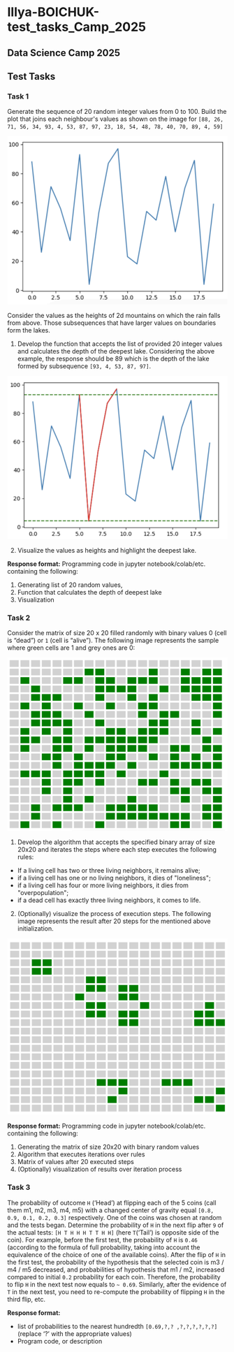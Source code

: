 # Illya-BOICHUK-test_tasks_Camp_2025

## Data Science Camp 2025
## Test Tasks

### Task 1
Generate the sequence of 20 random integer values from 0 to 100.
Build the plot that joins each neighbour's values as shown on the image for
`[88, 26, 71, 56, 34, 93, 4, 53, 87, 97, 23, 18, 54, 48, 78, 40, 70, 89, 4, 59]`

![alt text](picture/image.png)

Consider the values as the heights of 2d mountains on which the rain falls
from above. Those subsequences that have larger values on boundaries
form the lakes.

1) Develop the function that accepts the list of provided 20 integer
values and calculates the depth of the deepest lake. Considering the 
above example, the response should be 89 which is the depth of the
lake formed by subsequence `[93, 4, 53, 87, 97]`.

![alt text](picture/image-1.png)

2) Visualize the values as heights and highlight the deepest lake.

**Response format:**
Programming code in jupyter notebook/colab/etc. containing the following:
1) Generating list of 20 random values,
2) Function that calculates the depth of deepest lake
3) Visualization

### Task 2

Consider the matrix of size 20 x 20 filled randomly with binary values 0
(cell is “dead”) or `1` (cell is “alive”).
The following image represents the sample where green cells are 1 and
grey ones are 0:

![alt text](picture/image-2.png)

1) Develop the algorithm that accepts the specified binary array of size
20x20 and iterates the steps where each step executes the following
rules:
  - If a living cell has two or three living neighbors, it remains alive;
  - if a living cell has one or no living neighbors, it dies of
"loneliness";
  - if a living cell has four or more living neighbors, it dies from
"overpopulation";
  - if a dead cell has exactly three living neighbors, it comes to life.

2) (Optionally) visualize the process of execution steps.
The following image represents the result after 20 steps for the mentioned
above initialization.

![alt text](picture/image-3.png)

**Response format:**
Programming code in jupyter notebook/colab/etc. containing the following:
1) Generating the matrix of size 20x20 with binary random values
2) Algorithm that executes iterations over rules
3) Matrix of values after 20 executed steps
4) (Optionally) visualization of results over iteration process

### Task 3

The probability of outcome `H` (‘Head’) at flipping each of the 5 coins (call
them m1, m2, m3, m4, m5) with a changed center of gravity equal `[0.8, 0.9, 0.1, 0.2, 0.3]` respectively. One of the coins was chosen at random and the
tests began. Determine the probability of `H` in the next flip after `9` of the
actual tests: `[H T H H H T T H H]` (here `T`(‘Tail’) is opposite side of the
coin).
For example, before the first test, the probability of `H` is `0.46` (according to
the formula of full probability, taking into account the equivalence of the
choice of one of the available coins). After the flip of `H` in the first test, the
probability of the hypothesis that the selected coin is m3 / m4 / m5
decreased, and probabilities of hypothesis that m1 / m2, increased
compared to initial `0.2` probability for each coin.
Therefore, the probability to flip `H` in the next test now equals to `~ 0.69`.
Similarly, after the evidence of `T` in the next test, you need to re-compute
the probability of flipping `H` in the third flip, etc.

**Response format:**
  - list of probabilities to the nearest hundredth `[0.69,?,? ,?,?,?,?,?,?]`
(replace ‘?’ with the appropriate values)
  - Program code, or description